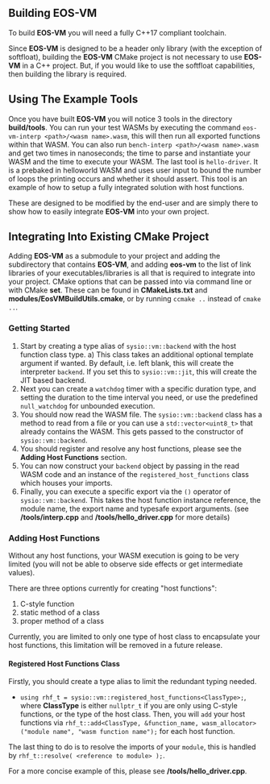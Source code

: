 ## Building EOS-VM
To build __EOS-VM__ you will need a fully C++17 compliant toolchain.

Since __EOS-VM__ is designed to be a header only library (with the exception of softfloat), building the __EOS-VM__ CMake project is not necessary to use __EOS-VM__ in a C++ project. But, if you would like to use the softfloat capabilities, then building the library is required.

## Using The Example Tools
Once you have built __EOS-VM__ you will notice 3 tools in the directory **build/tools**. You can run your test WASMs by executing the command `eos-vm-interp <path>/<wasm name>.wasm`, this will then run all exported functions within that WASM.  You can also run `bench-interp <path>/<wasm name>.wasm` and get two times in nanoseconds; the time to parse and instantiate your WASM and the time to execute your WASM.  The last tool is `hello-driver`. It is a prebaked in helloworld WASM and uses user input to bound the number of loops the printing occurs and whether it should assert. This tool is an example of how to setup a fully integrated solution with host functions.

These are designed to be modified by the end-user and are simply there to show how to easily integrate __EOS-VM__ into your own project.

## Integrating Into Existing CMake Project
Adding __EOS-VM__ as a submodule to your project and adding the subdirectory that contains __EOS-VM__, and adding **eos-vm** to the list of link libraries of your executables/libraries is all that is required to integrate into your project.  CMake options that can be passed into via command line or with CMake **set**.  These can be found in **CMakeLists.txt** and **modules/EosVMBuildUtils.cmake**, or by running `ccmake ..` instead of `cmake ..`.

### Getting Started
 1) Start by creating a type alias of `sysio::vm::backend` with the host function class type.
    a) This class takes an additional optional template argument if wanted.  By default, i.e. left blank, this will create the interpreter `backend`.  If you set this to `sysio::vm::jit`, this will create the JIT based backend.
 2) Next you can create a `watchdog` timer with a specific duration type, and setting the duration to the time interval you need, or use the predefined `null_watchdog` for unbounded execution.  
 3) You should now read the WASM file.  The `sysio::vm::backend` class has a method to read from a file or you can use a `std::vector<uint8_t>` that already contains the WASM.  This gets passed to the constructor of `sysio::vm::backend`.
 4) You should register and resolve any host functions, please see the **Adding Host Functions** section.
 5) You can now construct your `backend` object by passing in the read WASM code and an instance of the `registered_host_functions` class which houses your imports.
 6) Finally, you can execute a specific export via the `()` operator of `sysio::vm::backend`. This takes the host function instance reference, the module name, the export name and typesafe export arguments. (see **/tools/interp.cpp** and **/tools/hello_driver.cpp** for more details)

### Adding Host Functions
Without any host functions, your WASM execution is going to be very limited (you will not be able to observe side effects or get intermediate values).  

There are three options currently for creating "host functions":
   1) C-style function
   2) static method of a class
   3) proper method of a class

Currently, you are limited to only one type of host class to encapsulate your host functions, this limitation will be removed in a future release.

#### Registered Host Functions Class
Firstly, you should create a type alias to limit the redundant typing needed.
   - `using rhf_t = sysio::vm::registered_host_functions<ClassType>;`, where **ClassType** is either `nullptr_t` if you are only using C-style functions, or the type of the host class.
Then, you will `add` your host functions via `rhf_t::add<ClassType, &function_name, wasm_allocator>("module name", "wasm function name");` for each host function.

The last thing to do is to resolve the imports of your `module`, this is handled by `rhf_t::resolve( <reference to module> );`.

For a more concise example of this, please see **/tools/hello_driver.cpp**.
